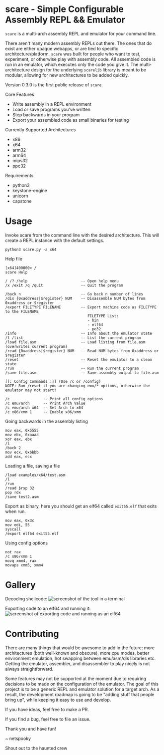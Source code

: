 # scare - Simple Configurable Assembly REPL && Emulator

`scare` is a multi-arch assembly REPL and emulator for your command line.

There aren't many modern assembly REPLs out there. The ones that do exist are either opaque webapps, or are tied to specific architecture/platform. `scare` was built for people who want to test, experiment, or otherwise play with assembly code. All assembled code is run in an emulator, which executes only the code you give it. The multi-architecture design for the underlying `scarelib` library is meant to be modular, allowing for new architectures to be added quickly. 

Version 0.3.0 is the first public release of `scare`.

Core Features
- Write assembly in a REPL environment
- Load or save programs you've written
- Step backwards in your program
- Export your assembled code as small binaries for testing

Currently Supported Architectures
- x86
- x64
- arm32
- arm64
- mips32
- ppc32

Requirements
- python3
- keystone-engine
- unicorn
- capstone

# Usage

Invoke scare from the command line with the desired architecture. This will create a REPL instance with the default settings.
```
python3 scare.py -a x64
```

Help file
```
[x64]400000> /
scare Help

/ /? /help                        -- Open help menu
/x /exit /q /quit                 -- Quit the program

/back n                           -- Go back n number of lines
/dis {0xaddress|$register} NUM    -- Disassemble NUM bytes from 0xaddress or $register
/export FILETYPE FILENAME         -- Export machine code as FILETYPE to the FILENAME
                                     FILETYPE List:
                                     - bin
                                     - elf64
                                     - pe32
/info                             -- Info about the emulator state
/l /list                          -- List the current program
/load file.asm                    -- Load listing from file.asm (overwrites current program)
/read {0xaddress|$register} NUM   -- Read NUM bytes from 0xaddress or $register
/reset                            -- Reset the emulator to a clean state
/run                              -- Run the current program
/save file.asm                    -- Save assembly output to file.asm

[[: Config Commands :]] (Use /c or /config)
NOTE: Run /reset if you are changing emu/* options, otherwise the emulator may not start!

/c               -- Print all config options
/c emu/arch      -- Print Arch Value
/c emu/arch x64  -- Set Arch to x64
/c x86/xmm 1     -- Enable x86/xmm
```

Going backwards in the assembly listing
```
mov eax, 0x5555
mov ebx, 0xaaaa
xor eax, ebx
/l
/back 2
mov ecx, 0xbbbb
add eax, ecx
```

Loading a file, saving a file
```
/load examples/x64/test.asm
/l
/run
/read $rsp 32
pop rdx
/save test2.asm
```

Export as binary, here you should get an elf64 called `exit55.elf` that exits when run.
```
mov eax, 0x3c
mov edi, 55
syscall
/export elf64 exit55.elf
```

Using config options

```
not rax
/c x86/xmm 1
movq xmm4, rax
movaps xmm5, xmm4
```

# Gallery

Decoding shellcode:
![screenshot of the tool in a terminal](https://user-images.githubusercontent.com/26436276/226787427-0b6827a6-1c13-40f7-9bc0-ee235740d780.png)

Exporting code to an elf64 and running it:
![screenshot of exporting code and running as an elf64](https://user-images.githubusercontent.com/26436276/226787469-eb7c6d7d-2481-447b-b2fc-4390f643cc61.png)

# Contributing

There are many things that would be awesome to add in the future: more architectures (both well-known and obscure), more cpu modes, better environment emulation, hot swapping between emu/asm/dis libraries etc. Getting the emulator, assembler, and disassembler to play nicely is not always straightforward. 

Some features may not be supported at the moment due to requiring decisions to be made on the configuration of the emulator. The goal of this project is to be a generic REPL and emulator solution for a target arch. As a result, the development roadmap is going to be "adding stuff that people bring up", while keeping it easy to use and develop.

If you have ideas, feel free to make a PR.

If you find a bug, feel free to file an issue.

Thank you and have fun!

~ netspooky

Shout out to the haunted crew

